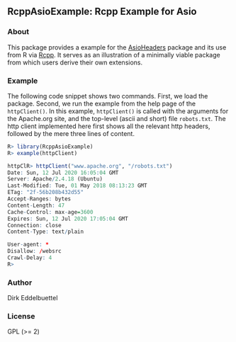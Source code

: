 ## RcppAsioExample: Rcpp Example for Asio 

### About

This package provides a example for the [AsioHeaders](https://github.com/eddelbuettel/asioheaders)
package and its use from R via [Rcpp](https://www.rcpp.org).  It serves as an illustration of a
minimally viable package from which users derive their own extensions.

### Example

The following code snippet shows two commands. First, we load the package. Second, we run the
example from the help page of the `httpClient()`. In this example, `httpClient()` is called with
the arguments for the Apache.org site, and the top-level (ascii and short) file `robots.txt`. The
http client implemented here first shows all the relevant http headers, followed by the mere three
lines of content.

```r
R> library(RcppAsioExample)
R> example(httpClient)

httpClR> httpClient("www.apache.org", "/robots.txt")
Date: Sun, 12 Jul 2020 16:05:04 GMT
Server: Apache/2.4.18 (Ubuntu)
Last-Modified: Tue, 01 May 2018 08:13:23 GMT
ETag: "2f-56b208b432d55"
Accept-Ranges: bytes
Content-Length: 47
Cache-Control: max-age=3600
Expires: Sun, 12 Jul 2020 17:05:04 GMT
Connection: close
Content-Type: text/plain

User-agent: *
Disallow: /websrc
Crawl-Delay: 4
R>
```

### Author

Dirk Eddelbuettel

### License

GPL (>= 2)

